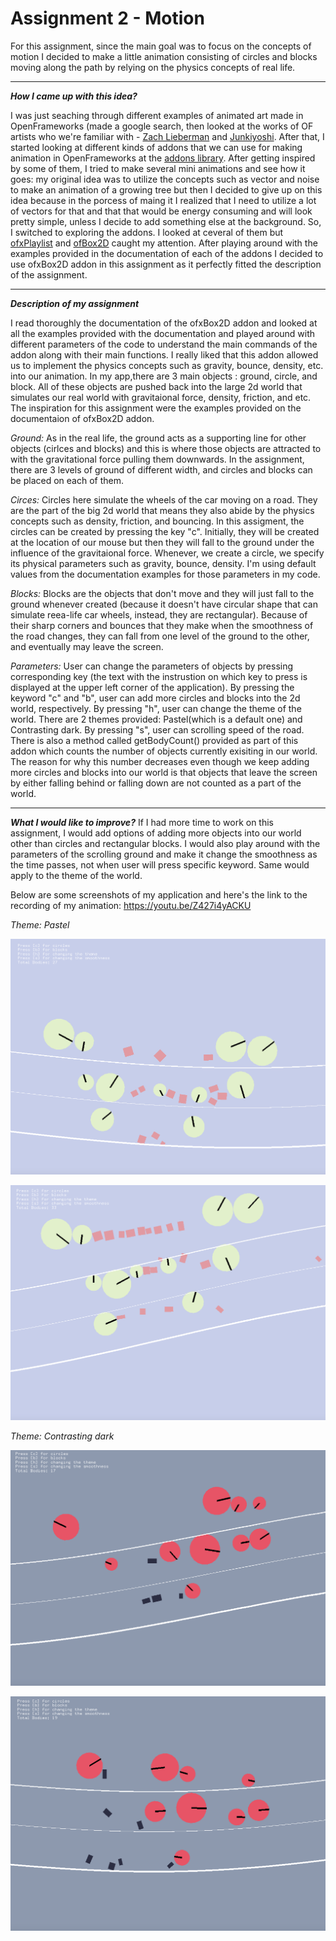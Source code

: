 # Assignment 2 - Motion

For this assignment, since the main goal was to focus on the concepts of motion I decided to make a little animation consisting of circles and blocks moving along the path by relying on the physics concepts of real life.

***
***How I came up with this idea?***

I was just seaching through different examples of animated art made in OpenFrameworks (made a google search, then looked at the works of OF artists who we're familiar with - [Zach Lieberman](https://openframeworks.cc/ofBook/chapters/animation.html) and [Junkiyoshi](https://junkiyoshi.com). After that, I started looking at different kinds of addons that we can use for making animation in OpenFrameworks at the [addons library](https://ofxaddons.com/categories). After getting inspired by some of them, I tried to make several mini animations and see how it goes: my original idea was to utilize the concepts such as vector and noise to make an animation of a growing tree but then I decided to give up on this idea because in the porcess of maing it I realized that I need to utilize a lot of vectors for that and that that would be energy consuming and will look pretty simple, unless I decide to add something else at the background. So, I switched to exploring the addons. I looked at ceveral of them but [ofxPlaylist](https://github.com/tgfrerer/ofxPlaylist) and [ofBox2D](https://github.com/vanderlin/ofxBox2d) caught my attention. After playing around with the examples provided in the documentation of each of the addons I decided to use ofxBox2D addon in this assignment as it perfectly fitted the description of the assignment.

***
***Description of my assignment***

I read thoroughly the documentation of the ofxBox2D addon and looked at all the examples provided with the documentation and played around with different parameters of the code to understand the main commands of the addon along with their main functions. I really liked that this addon allowed us to implement the physics concepts such as gravity, bounce, density, etc. into our animation.
In my app,there are 3 main objects : ground, circle, and block. All of these objects are pushed back into the large 2d world that simulates our real world with gravitaional force, density, friction, and etc. The inspiration for this assignment were the examples provided on the documentaion of ofxBox2D addon.

*Ground:* As in the real life, the ground acts as a supporting line for other objects (cirlces and blocks) and this is where those objects are attracted to with the gravitational force pulling them downwards. In the assignment, there are 3 levels of ground of different width, and circles and blocks can be placed on each of them.

*Circes:* Circles here simulate the wheels of the car moving on a road. They are the part of the big 2d world that means they also abide by the physics concepts such as density, friction, and bouncing. In this assigment, the circles can be created by pressing the key "c". Initially, they will be created at the location of our mouse but then they will fall to the ground under the influence of the gravitaional force. Whenever, we create a circle, we specify its physical parameters such as gravity, bounce, density. I'm using default values from the documentation examples for those parameters in my code.

*Blocks:* Blocks are the objects that don't move and they will just fall to the ground whenever created (because it doesn't have circular shape that can simulate reea-life car wheels, instead, they are rectangular). Because of their sharp corners and bounces that they make when the smoothness of the road changes, they can fall from one level of the ground to the other, and eventually may leave the screen.

*Parameters:* User can change the parameters of objects by pressing corresponding key (the text with the instrustion on which key to press is displayed at the upper left corner of the application). By pressing the keyword "c" and "b", user can add more circles and blocks into the 2d world, respectively. By pressing "h", user can change the theme of the world. There are 2 themes provided: Pastel(which is a default one) and Contrasting dark.
By pressing "s", user can scrolling speed of the road. There is also a method called getBodyCount() provided as part of this addon which counts the number of objects currently exisiting in our world. The reason for why this number decreases even though we keep adding more circles and blocks into our world is that objects that leave the screen by either falling behind or falling down are not counted as a part of the world.

***
***What I would like to improve?***
If I had more time to work on this assignment, I would add options of adding more objects into our world other than circles and rectangular blocks. I would also play around with the parameters of the scrolling ground and make it change the smoothness as the time passes, not when user will press specific keyword. Same would apply to the theme of the world.

Below are some screenshots of my application and here's the link to the recording of my animation: https://youtu.be/Z427i4yACKU

*Theme: Pastel*

![](bin/data/img1.png)

![](bin/data/img2.png)

*Theme: Contrasting dark*

![](bin/data/img3.png)

![](bin/data/img4.png)
